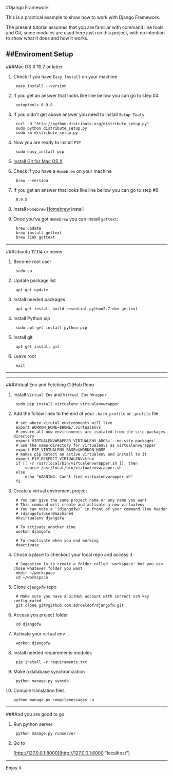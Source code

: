 #Django Framework

This is a practical example to show how to work with Django Framework.

The present tutorial assumes that you are familiar with command line tools and Git, some modules are used here just run this project, with no intention to show what it does and how it works.


##Enviroment Setup
---
###Mac OS X 10.7 or latter

1. Check if you have `Easy Install` on your machine

        easy_install --version

2. If you get an answer that looks like line bellow you can go to step #4

        setuptools 0.9.8

3. If you didn't get above answer you need to install `Setup Tools`

        curl -O "http://python-distribute.org/distribute_setup.py"
        sudo python distribute_setup.py
        sudo rm distribute_setup.py

4. Now you are ready to install `PIP`

        sudo easy_install pip

5. [Install Git for Mac OS X](https://help.github.com/articles/set-up-git#platform-mac "GitHub for Mac")

6. Check if you have a `Homebrew` on your machine

        brew --version

7. If you get an answer that looks like line bellow you can go to step #9

        0.9.5

8. Install `Homebrew` [Homebrew](http://mxcl.github.com/homebrew/) install

9. Once you've got `Homebrew` you can install `gettext`:

        brew update
        brew install gettext
        brew link gettext


---
###Ubuntu 12.04 or newer
1. Become root user

        sudo su

2. Update package list

        apt-get update

3. Install needed packages

        apt-get install build-essential python2.7-dev gettext

4. Install Python pip

        sudo apt-get install python-pip

5. Install git

        apt-get install git

6. Leave root

        exit


---

---
###Virtual Env and Fetching GitHub Repo

1. Install `Virtual Env` and `Virtual Env Wrapper`

        sudo pip install virtualenv virtualenvwrapper

2. Add the follow lines to the end of your `.bash_profile` or `.profile` file

        # set where virutal environments will live
        export WORKON_HOME=$HOME/.virtualenvs
        # ensure all new environments are isolated from the site-packages directory
        export VIRTUALENVWRAPPER_VIRTUALENV_ARGS='--no-site-packages'
        # use the same directory for virtualenvs as virtualenvwrapper
        export PIP_VIRTUALENV_BASE=$WORKON_HOME
        # makes pip detect an active virtualenv and install to it
        export PIP_RESPECT_VIRTUALENV=true
        if [[ -r /usr/local/bin/virtualenvwrapper.sh ]]; then
            source /usr/local/bin/virtualenvwrapper.sh
        else
            echo "WARNING: Can't find virtualenvwrapper.sh"
        fi

3. Create a virtual enviroment project

        # You can give the same project name or any name you want
        # This command will create and activate a new virtualenv
        # You can note a `(djangofw)` in front of your command line header
        # (djangofw)user@machine$
        mkvirtualenv djangofw

        # To activate another time
        workon djangofw

        # To deactivate when you end working
        deactivate

4. Chose a place to checkout your local repo and access it

        # Sugestion is to create a folder called 'workspace' but you can chose whatever folder you want
        mkdir ~/workspace
        cd ~/workspace

5. Clone `djangofw` repo

        # Make sure you have a GitHub account with correct ssh key configurated
        git clone git@github.com:adroaldof/djangofw.git

6. Access you project folder

        cd djangofw

7. Activate your virtual env

        workon djangofw

8. Install needed requirements modules

        pip install -r requirements.txt

9. Make a database synchronization

        python manage.py syncdb

10. Compile translation files

        python manage.py compilemessages -a

---
###And you are good to go

1. Run python server

        python manage.py runserver

2. Go to

    [http://127.0.0.1:8000](http://127.0.0.1:8000 "localhost")

---

Enjoy it